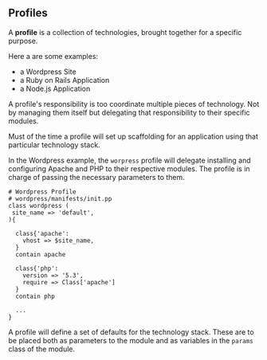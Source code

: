 ## Profiles

A **profile** is a collection of technologies, brought together for a specific purpose.

Here a are some examples:
* a Wordpress Site
* a Ruby on Rails Application
* a Node.js Application

A profile's responsibility is too coordinate multiple pieces of technology. Not by managing them itself but delegating that responsibility to their specific modules. 

Must of the time a profile will set up scaffolding for an application using that particular technology stack.

In the Wordpress example, the `worpress` profile will delegate installing and configuring Apache and PHP to their respective modules. The profile is in charge of passing the necessary parameters to them.

```puppet
# Wordpress Profile
# wordpress/manifests/init.pp
class wordpress (
 site_name => 'default',
){

  class{'apache':
    vhost => $site_name,
  }
  contain apache
  
  class{'php':
    version => '5.3',
    require => Class['apache']
  }
  contain php
  
  ...
}
```

A profile will define a set of defaults for the technology stack. These are to be placed both as parameters to the module and as variables in the `params` class of the module. 

```puppet
```